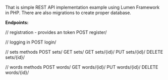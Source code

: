 That is simple REST API implementation example using Lumen Framework in PHP.
There are also migrations to create proper database.

<b>Endpoints:</b>

// registration - provides an token
POST register/

// logging in
POST login/

// sets methods
POST sets/
GET sets/
GET sets/{id}/
PUT sets/{id}/
DELETE sets/{id}/

// words methods
POST words/
GET words/{id}/
PUT words/{id}/
DELETE words/{id}/
